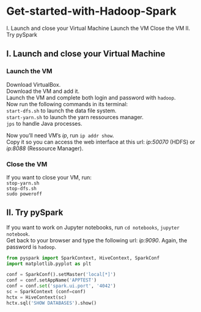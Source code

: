 # Get-started-with-Hadoop-Spark

I. Launch and close your Virtual Machine
	Launch the VM
	Close the VM
II. Try pySpark

## I. Launch and close your Virtual Machine
### Launch the VM

Download VirtualBox.  
Download the VM and add it.  
Launch the VM and complete both login and password with `hadoop`.  
Now run the following commands in its terminal:  
`start-dfs.sh` to launch the data file system.  
`start-yarn.sh` to launch the yarn ressources manager.  
`jps` to handle Java processes.  

Now you’ll need VM’s _ip_, run `ip addr show`.  
Copy it so you can access the web interface at this url: _ip:50070_ (HDFS) or _ip:8088_ (Ressource Manager).  

### Close the VM

If you want to close your VM, run:  
`stop-yarn.sh`  
`stop-dfs.sh`  
`sudo poweroff`  

## II. Try pySpark

If you want to work on Jupyter notebooks, run `cd notebooks`, `jupyter notebook`.  
Get back to your browser and type the following url: _ip:9090_. Again, the password is `hadoop`.  

```python
from pyspark import SparkContext, HiveContext, SparkConf
import matplotlib.pyplot as plt
```

```python
conf = SparkConf().setMaster('local[*]')
conf = conf.setAppName('APPTEST')
conf = conf.set('spark.ui.port', '4042')
sc = SparkContext (conf=conf)
hctx = HiveContext(sc)
hctx.sql('SHOW DATABASES').show()
```
